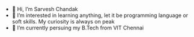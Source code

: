 - 👋 Hi, I’m Sarvesh Chandak
- 👀 I’m interested in learning anything, let it be programming language or soft skills. My curiosity is always on peak
- 🌱 I’m currently persuing my B.Tech from VIT Chennai

<!---
SarveshChandak/SarveshChandak is a ✨ special ✨ repository because its `README.md` (this file) appears on your GitHub profile.
You can click the Preview link to take a look at your changes.
--->
